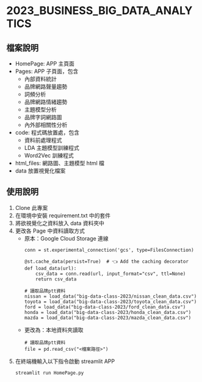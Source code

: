 # 2023_BUSINESS_BIG_DATA_ANALYTICS
## 檔案說明
* HomePage: APP 主頁面
* Pages: APP 子頁面，包含
    * 內部資料統計
    * 品牌網路聲量趨勢
    * 詞頻分析
    * 品牌網路情緒趨勢
    * 主題模型分析
    * 品牌字詞網路圖
    * 內外部相關性分析
* code: 程式碼放置處，包含
    * 資料前處理程式
    * LDA 主題模型訓練程式
    * Word2Vec 訓練程式
* html_files: 網路圖、主題模型 html 檔
* data 放置視覺化檔案

## 使用說明
1. Clone 此專案
2. 在環境中安裝 requirement.txt 中的套件
3. 將欲視覺化之資料放入 data 資料夾中
4. 更改各 Page 中資料讀取方式
    - 原本：Google Cloud Storage 連線
        ```python=
        conn = st.experimental_connection('gcs', type=FilesConnection)

        @st.cache_data(persist=True)  # 👈 Add the caching decorator
        def load_data(url):
            csv_data = conn.read(url, input_format="csv", ttl=None)
            return csv_data

        # 讀取品牌ptt資料
        nissan = load_data("big-data-class-2023/nissan_clean_data.csv")
        toyota = load_data("big-data-class-2023/toyota_clean_data.csv")
        ford = load_data("big-data-class-2023/ford_clean_data.csv")
        honda = load_data("big-data-class-2023/honda_clean_data.csv")
        mazda = load_data("big-data-class-2023/mazda_clean_data.csv")
        ```
    * 更改為：本地資料夾讀取
        ```python=
        # 讀取品牌ptt資料
        file = pd.read_csv("<檔案路徑>")
        ```
5. 在終端機輸入以下指令啟動 streamlit APP
    ```
    streamlit run HomePage.py
    ```
